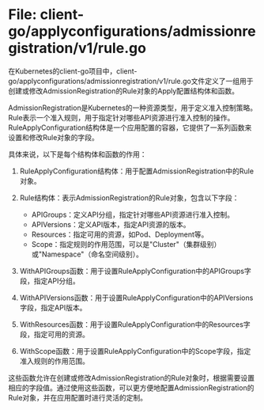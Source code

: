 # File: client-go/applyconfigurations/admissionregistration/v1/rule.go

在Kubernetes的client-go项目中，client-go/applyconfigurations/admissionregistration/v1/rule.go文件定义了一组用于创建或修改AdmissionRegistration的Rule对象的Apply配置结构体和函数。

AdmissionRegistration是Kubernetes的一种资源类型，用于定义准入控制策略。Rule表示一个准入规则，用于指定针对哪些API资源进行准入控制的操作。RuleApplyConfiguration结构体是一个应用配置的容器，它提供了一系列函数来设置和修改Rule对象的字段。

具体来说，以下是每个结构体和函数的作用：

1. RuleApplyConfiguration结构体：用于配置AdmissionRegistration中的Rule对象。

2. Rule结构体：表示AdmissionRegistration的Rule对象，包含以下字段：
   - APIGroups：定义API分组，指定针对哪些API资源进行准入控制。
   - APIVersions：定义API版本，指定API资源的版本。
   - Resources：指定可用的资源，如Pod、Deployment等。
   - Scope：指定规则的作用范围，可以是"Cluster"（集群级别）或"Namespace"（命名空间级别）。

3. WithAPIGroups函数：用于设置RuleApplyConfiguration中的APIGroups字段，指定API分组。

4. WithAPIVersions函数：用于设置RuleApplyConfiguration中的APIVersions字段，指定API版本。

5. WithResources函数：用于设置RuleApplyConfiguration中的Resources字段，指定可用的资源。

6. WithScope函数：用于设置RuleApplyConfiguration中的Scope字段，指定准入规则的作用范围。

这些函数允许在创建或修改AdmissionRegistration的Rule对象时，根据需要设置相应的字段值。通过使用这些函数，可以更方便地配置AdmissionRegistration的Rule对象，并在应用配置时进行灵活的定制。

